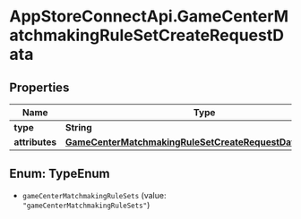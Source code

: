 # AppStoreConnectApi.GameCenterMatchmakingRuleSetCreateRequestData

## Properties

Name | Type | Description | Notes
------------ | ------------- | ------------- | -------------
**type** | **String** |  | 
**attributes** | [**GameCenterMatchmakingRuleSetCreateRequestDataAttributes**](GameCenterMatchmakingRuleSetCreateRequestDataAttributes.md) |  | 



## Enum: TypeEnum


* `gameCenterMatchmakingRuleSets` (value: `"gameCenterMatchmakingRuleSets"`)




